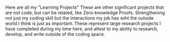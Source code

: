 Here are all my "Learning Projects" These are other significant projects that are not code, but can be related, like Zero-knowledge Proofs. Strengthening not just my coding skill but the interactions my job has wiht the outside world I think is just as important. These represent large research projects I have completed during my time here, and attest to my ability to research, develop, and write outside of the coding space. 
